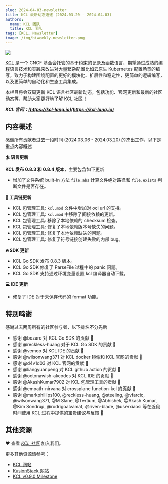 ```yaml
---
slug: 2024-04-03-newsletter
title: KCL 最新动态速递 (2024.03.20 - 2024.04.03)
authors:
  name: KCL 团队
  title: KCL 团队
tags: [KCL, Newsletter]
image: /img/biweekly-newsletter.png
---
```


![](/img/biweekly-newsletter-zh.png)

[KCL](https://github.com/kcl-lang) 是一个 CNCF 基金会托管的基于约束的记录及函数语言，期望通过成熟的编程语言技术和实践来改进对大量繁杂配置比如云原生 Kubernetes 配置场景的编写，致力于构建围绕配置的更好的模块化、扩展性和稳定性，更简单的逻辑编写，以及更简单的自动化和生态工具集成。

本栏目将会双周更新 KCL 语言社区最新动态，包括功能、官网更新和最新的社区动态等，帮助大家更好地了解 KCL 社区！

**_KCL 官网：[https://kcl-lang.io](https://kcl-lang.io)_**

## 内容概述

感谢所有贡献者过去一段时间 (2024.03.06 - 2024.03.20) 的杰出工作，以下是重点内容概述

**🏄 语言更新**

**KCL 发布 0.8.3 和 0.8.4 版本**，主要包含如下更新

- 增加了文件系统 built-in 方法 `file.abs` 计算文件绝对路径和 `file.exists` 判断文件是否存在。

**🔧 工具链更新**

- KCL 包管理工具: `kcl.mod` 文件中增加对 oci url 的支持。
- KCL 包管理工具: `kcl.mod` 中移除了间接依赖的更新。
- KCL 包管理工具: 移除了本地依赖的 checksum 检查。
- KCL 包管理工具: 修复了本地依赖版本号缺失的问题。
- KCL 包管理工具: 修复了本地依赖缺失的问题。
- KCL 包管理工具: 修复了符号链接创建失败的内部 bug。

**🔥 SDK 更新**

- KCL Go SDK 发布 0.8.3 版本。
- KCL Go SDK 修复了 ParseFile 过程中的 panic 问题。
- KCL Go SDK 支持通过环境变量设置 kcl 编译器自动下载。

**💻 IDE 更新**

- 修复了 IDE 对于未保存代码的 format 功能。

## 特别鸣谢

感谢过去两周所有的社区参与者，以下排名不分先后

- 感谢 @bozaro 对 KCL Go SDK 的贡献 🙌
- 感谢 @reckless-huang 对于 KCL Go SDK 的贡献 🙌
- 感谢 @vemoo 对 KCL IDE 的贡献 🙌
- 感谢 @wilsonwang371 对 KCL docker 镜像和 KCL 官网的贡献 🙌
- 感谢 @d4v1d03 对 KCL 官网的贡献 🙌
- 感谢 @liangyuanpeng 对 KCL github action 的贡献 🙌
- 感谢 @octonawish-akcodes 对 KCL IDE 的贡献 🙌
- 感谢 @AkashKumar7902 对 KCL 包管理工具的贡献 🙌
- 感谢 @empath-nirvana 对 crossplane function-kcl 的贡献 🙌
- 感谢 @markphillips100, @reckless-huang, @steeling, @vfarcic, @wilsonwang371, @M Slane, @Tertium, @Abhishek, @Akash Kumar, @Kim Sondrup, @rodrigoalvamat, @riven-blade, @userxiaosi 等在近段时间使用 KCL 过程中提供的宝贵建议与反馈 🙌

## 其他资源

❤️ 查看 _[KCL 社区](https://github.com/kcl-lang/community)_ 加入我们。

更多其他资源请参考：

- [KCL 网站](https://kcl-lang.io/)
- [KusionStack 网站](https://kusionstack.io/)
- [KCL v0.9.0 Milestone](https://github.com/kcl-lang/kcl/milestone/9)

